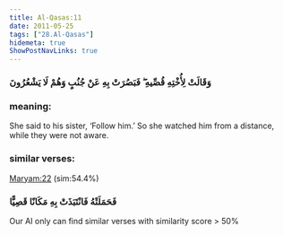 ```yaml
---
title: Al-Qasas:11
date: 2011-05-25
tags: ["28.Al-Qasas"]
hidemeta: true 
ShowPostNavLinks: true 
---
```

### وَقَالَتْ لِأُخْتِهِ قُصِّيهِ ۖ فَبَصُرَتْ بِهِ عَنْ جُنُبٍ وَهُمْ لَا يَشْعُرُونَ
### meaning: 
She said to his sister, ‘Follow him.’ So she watched him from a distance, while they were not aware.
### similar verses: 

[Maryam:22](/19/22) (sim:54.4%)

### فَحَمَلَتْهُ فَانْتَبَذَتْ بِهِ مَكَانًا قَصِيًّا

Our AI only can find similar verses with similarity score > 50% 



